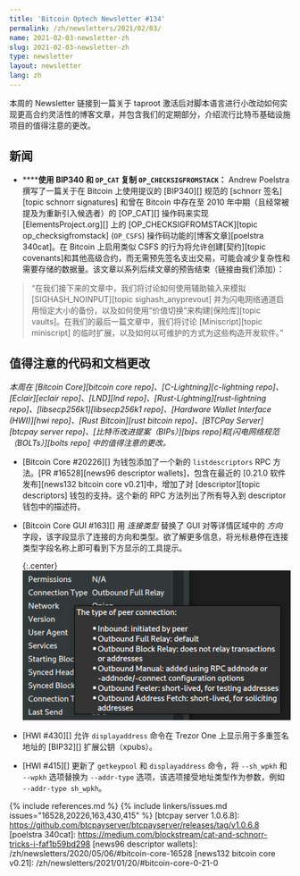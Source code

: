 ```yaml
---
title: 'Bitcoin Optech Newsletter #134'
permalink: /zh/newsletters/2021/02/03/
name: 2021-02-03-newsletter-zh
slug: 2021-02-03-newsletter-zh
type: newsletter
layout: newsletter
lang: zh
---
```

本周的 Newsletter 链接到一篇关于 taproot 激活后对脚本语言进行小改动如何实现更高合约灵活性的博客文章，并包含我们的定期部分，介绍流行比特币基础设施项目的值得注意的更改。

## 新闻

- **<!--replicating-op-checksigfromstack-with-bip340-and-op-cat-->****使用 BIP340 和 `OP_CAT` 复制 `OP_CHECKSIGFROMSTACK`：** Andrew Poelstra 撰写了一篇关于在 Bitcoin 上使用提议的 [BIP340][] 规范的 [schnorr 签名][topic schnorr signatures] 和曾在 Bitcoin 中存在至 2010 年中期（且经常被提及为重新引入候选者）的 [OP_CAT][] 操作码来实现 [ElementsProject.org][] 上的 [OP_CHECKSIGFROMSTACK][topic op_checksigfromstack] (`OP_CSFS`) 操作码功能的[博客文章][poelstra 340cat]。在 Bitcoin 上启用类似 CSFS 的行为将允许创建[契约][topic covenants]和其他高级合约，而无需预先签名支出交易，可能会减少复杂性和需要存储的数据量。该文章以系列后续文章的预告结束（链接由我们添加）：

> “在我们接下来的文章中，我们将讨论如何使用辅助输入来模拟 [SIGHASH_NOINPUT][topic sighash_anyprevout] 并为闪电网络通道启用恒定大小的备份，以及如何使用“价值切换”来构建[保险库][topic vaults]。在我们的最后一篇文章中，我们将讨论 [Miniscript][topic miniscript] 的临时扩展，以及如何以可维护的方式为这些构造开发软件。”

## 值得注意的代码和文档更改

*本周在 [Bitcoin Core][bitcoin core repo]、[C-Lightning][c-lightning repo]、[Eclair][eclair repo]、[LND][lnd repo]、[Rust-Lightning][rust-lightning repo]、[libsecp256k1][libsecp256k1 repo]、[Hardware Wallet Interface (HWI)][hwi repo]、[Rust Bitcoin][rust bitcoin repo]、[BTCPay Server][btcpay server repo]、[比特币改进提案（BIPs）][bips repo]和[闪电网络规范（BOLTs）][bolts repo] 中的值得注意的更改。*

- [Bitcoin Core #20226][] 为钱包添加了一个新的 `listdescriptors` RPC 方法。[PR #16528][news96 descriptor wallets]，包含在最近的 [0.21.0 软件发布][news132 bitcoin core v0.21]中，增加了对 [descriptor][topic descriptors] 钱包的支持。这个新的 RPC 方法列出了所有导入到 descriptor 钱包中的描述符。

- [Bitcoin Core GUI #163][] 用 *连接类型* 替换了 GUI 对等详情区域中的 *方向* 字段，该字段显示了连接的方向和类型。欲了解更多信息，将光标悬停在连接类型字段名称上即可看到下方显示的工具提示。

  {:.center}
  ![GUI 对等详情连接类型示意图](/img/posts/2021-02-gui-peer-connection-type.png)

- [HWI #430][] 允许 `displayaddress` 命令在 Trezor One 上显示用于多重签名地址的 [BIP32][] 扩展公钥（xpubs）。

- [HWI #415][] 更新了 `getkeypool` 和 `displayaddress` 命令，将 `--sh_wpkh` 和 `--wpkh` 选项替换为 `--addr-type` 选项，该选项接受地址类型作为参数，例如 `--addr-type sh_wpkh`。

{% include references.md %}
{% include linkers/issues.md issues="16528,20226,163,430,415" %}
[btcpay server 1.0.6.8]: https://github.com/btcpayserver/btcpayserver/releases/tag/v1.0.6.8
[poelstra 340cat]: https://medium.com/blockstream/cat-and-schnorr-tricks-i-faf1b59bd298
[news96 descriptor wallets]: /zh/newsletters/2020/05/06/#bitcoin-core-16528
[news132 bitcoin core v0.21]: /zh/newsletters/2021/01/20/#bitcoin-core-0-21-0

